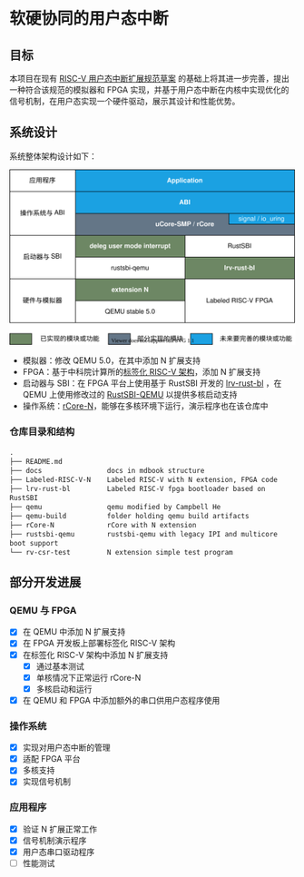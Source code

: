 # 软硬协同的用户态中断

## 目标

本项目在现有 [RISC-V 用户态中断扩展规范草案](https://five-embeddev.com/riscv-isa-manual/latest/n.html) 的基础上将其进一步完善，提出一种符合该规范的模拟器和 FPGA 实现，并基于用户态中断在内核中实现优化的信号机制，在用户态实现一个硬件驱动，展示其设计和性能优势。

## 系统设计

系统整体架构设计如下：

![arch](assets/proj.svg)

- 模拟器：修改 QEMU 5.0，在其中添加 N 扩展支持
- FPGA：基于中科院计算所的[标签化 RISC-V 架构](https://github.com/LvNA-system/labeled-RISC-V/tree/master/fpga)，添加 N 扩展支持
- 启动器与 SBI：在 FPGA 平台上使用基于 RustSBI 开发的 [lrv-rust-bl](https://github.com/Gallium70/lrv-rust-bl) ，在 QEMU 上使用修改过的 [RustSBI-QEMU](https://github.com/duskmoon314/rustsbi-qemu/tree/legacy-multicore) 以提供多核启动支持
- 操作系统：[rCore-N](https://github.com/duskmoon314/rCore-N)，能够在多核环境下运行，演示程序也在该仓库中

### 仓库目录和结构

```
.
├── README.md
├── docs                docs in mdbook structure
├── Labeled-RISC-V-N    Labeled RISC-V with N extension, FPGA code
├── lrv-rust-bl         Labeled RISC-V fpga bootloader based on RustSBI
├── qemu                qemu modified by Campbell He
├── qemu-build          folder holding qemu build artifacts
├── rCore-N             rCore with N extension
├── rustsbi-qemu        rustsbi-qemu with legacy IPI and multicore boot support
└── rv-csr-test         N extension simple test program
```

## 部分开发进展

### QEMU 与 FPGA

- [x] 在 QEMU 中添加 N 扩展支持
- [x] 在 FPGA 开发板上部署标签化 RISC-V 架构
- [x] 在标签化 RISC-V 架构中添加 N 扩展支持
  - [x] 通过基本测试
  - [x] 单核情况下正常运行 rCore-N
  - [x] 多核启动和运行
- [x] 在 QEMU 和 FPGA 中添加额外的串口供用户态程序使用

### 操作系统

- [x] 实现对用户态中断的管理
- [x] 适配 FPGA 平台
- [x] 多核支持
- [x] 实现信号机制

### 应用程序

- [x] 验证 N 扩展正常工作
- [x] 信号机制演示程序
- [x] 用户态串口驱动程序
- [ ] 性能测试
